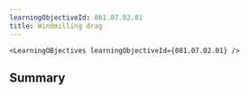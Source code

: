 ```yaml
---
learningObjectiveId: 081.07.02.01
title: Windmilling drag
---
```


```tsx eval
<LearningOBjectives learningObjectiveId={081.07.02.01} />
```

## Summary
